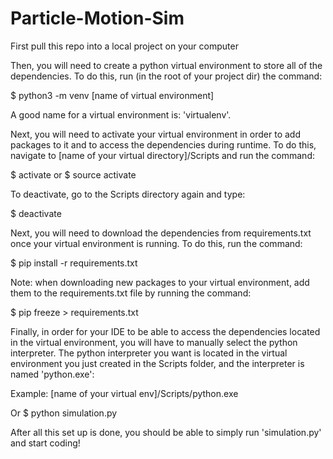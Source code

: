 # Particle-Motion-Sim

First pull this repo into a local project on your computer



Then, you will need to create a python virtual environment to store all of the dependencies.  To do this, run (in the root of your project dir) the command:

  $ python3 -m venv [name of virtual environment]
  
A good name for a virtual environment is:  'virtualenv'.
 
 
 
 
 
Next, you will need to activate your virtual environment in order to add packages to it and to access the dependencies during runtime.  To do this, navigate
to [name of your virtual directory]/Scripts and run the command: 
 
  $ activate
  or 
  $ source activate
  
To deactivate, go to the Scripts directory again and type:
 
  $ deactivate
  
 
 
 
Next, you will need to download the dependencies from requirements.txt once your virtual environment is running.  To do this, run the command: 
 
  $ pip install -r requirements.txt
  
Note: when downloading new packages to your virtual environment, add them to the requirements.txt file by running the command: 

  $ pip freeze > requirements.txt
  
  
  
  
  
Finally, in order for your IDE to be able to access the dependencies located in the virtual environment, you will have to manually select the python interpreter.
The python interpreter you want is located in the virtual environment you just created in the Scripts folder, and the interpreter is named 'python.exe':

Example:  [name of your virtual env]/Scripts/python.exe
 
Or $ python simulation.py  
  
  

After all this set up is done, you should be able to simply run 'simulation.py' and start coding!
 
